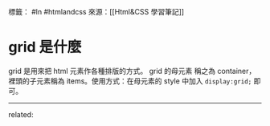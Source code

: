 標籤： #ln #htmlandcss 
來源：[[Html&CSS 學習筆記]]

# grid 是什麼
grid 是用來把 html 元素作各種排版的方式。 grid 的母元素 稱之為 container，裡頭的子元素稱為 items。使用方式：在母元素的 style 中加入 `display:grid;` 即可。


---

related: